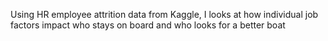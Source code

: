 Using HR employee attrition data from Kaggle, I looks at how individual job factors impact who stays on board and who looks for a better boat

